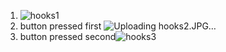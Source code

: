 1. ![hooks1](https://user-images.githubusercontent.com/89384547/144045751-0337f6f0-d9e0-4b6b-8253-ee1205c0aeda.JPG)
2. button pressed first ![Uploading hooks2.JPG…]()
3. button pressed second![hooks3](https://user-images.githubusercontent.com/89384547/144045905-325e560b-19c9-42db-bf07-f9d08a89fe52.JPG)
